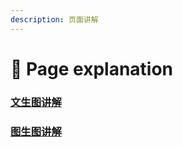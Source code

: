 ```yaml
---
description: 页面讲解
---
```


# 🍭 Page explanation

### [文生图讲解](txt-to-img.md)

### [图生图讲解](img-to-img.md)

